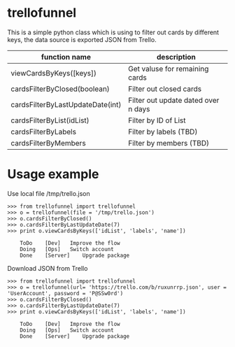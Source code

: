# trellofunnel
This is a simple python class which is using to filter out cards by different keys, the data source is exported JSON from Trello.


|function name               | description                        |
-----------------------------|------------------------------------|
|viewCardsByKeys([keys])     | Get valuse for remaining cards       |
|cardsFilterByClosed(boolean)| Filter out closed cards            |
|cardsFilterByLastUpdateDate(int) | Filter out update dated over n days|
|cardsFilterByList(idList)   | Filter by ID of List               | 
|cardsFilterByLabels         | Filter by labels (TBD)             |
|cardsFilterByMembers        | Filter by members (TBD)            |


# Usage example
Use local file /tmp/trello.json
```
>>> from trellofunnel import trellofunnel
>>> o = trellofunnel(file = '/tmp/trello.json')
>>> o.cardsFilterByClosed()
>>> o.cardsFilterByLastUpdateDate(7)
>>> print o.viewCardsByKeys(['idList', 'labels', 'name'])

	ToDo 	[Dev]	Improve the flow
	Doing 	[Ops]	Switch account
	Done 	[Server]	Upgrade package
```

Download JSON from Trello
```
>>> from trellofunnel import trellofunnel
>>> o = trellofunnel(url= 'https://trello.com/b/ruxunrrp.json', user = 'UserAccount', password = 'P@SSw0rd')
>>> o.cardsFilterByClosed()
>>> o.cardsFilterByLastUpdateDate(7)
>>> print o.viewCardsByKeys(['idList', 'labels', 'name'])

    ToDo    [Dev]   Improve the flow
    Doing   [Ops]   Switch account
    Done    [Server]    Upgrade package
```